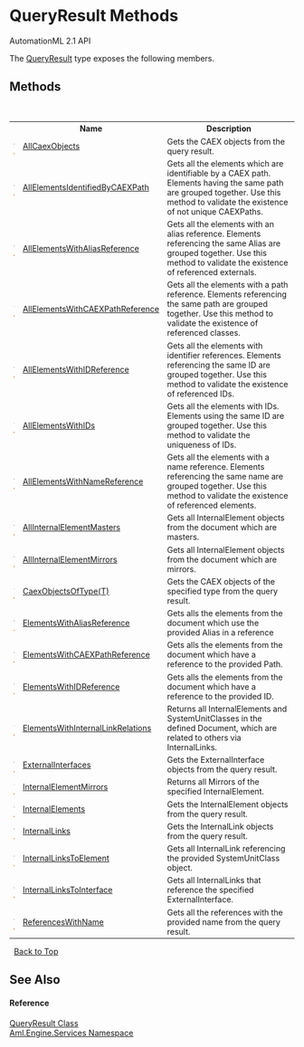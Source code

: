 # QueryResult Methods
AutomationML 2.1 API 

The <a href="T_Aml_Engine_Services_QueryResult">QueryResult</a> type exposes the following members.


## Methods
&nbsp;<table><tr><th></th><th>Name</th><th>Description</th></tr><tr><td>![Public method](media/pubmethod.gif "Public method")![Static member](media/static.gif "Static member")</td><td><a href="M_Aml_Engine_Services_QueryResult_AllCaexObjects">AllCaexObjects</a></td><td>
Gets the CAEX objects from the query result.</td></tr><tr><td>![Public method](media/pubmethod.gif "Public method")![Static member](media/static.gif "Static member")</td><td><a href="M_Aml_Engine_Services_QueryResult_AllElementsIdentifiedByCAEXPath">AllElementsIdentifiedByCAEXPath</a></td><td>
Gets all the elements which are identifiable by a CAEX path. Elements having the same path are grouped together. Use this method to validate the existence of not unique CAEXPaths.</td></tr><tr><td>![Public method](media/pubmethod.gif "Public method")![Static member](media/static.gif "Static member")</td><td><a href="M_Aml_Engine_Services_QueryResult_AllElementsWithAliasReference">AllElementsWithAliasReference</a></td><td>
Gets all the elements with an alias reference. Elements referencing the same Alias are grouped together. Use this method to validate the existence of referenced externals.</td></tr><tr><td>![Public method](media/pubmethod.gif "Public method")![Static member](media/static.gif "Static member")</td><td><a href="M_Aml_Engine_Services_QueryResult_AllElementsWithCAEXPathReference">AllElementsWithCAEXPathReference</a></td><td>
Gets all the elements with a path reference. Elements referencing the same path are grouped together. Use this method to validate the existence of referenced classes.</td></tr><tr><td>![Public method](media/pubmethod.gif "Public method")![Static member](media/static.gif "Static member")</td><td><a href="M_Aml_Engine_Services_QueryResult_AllElementsWithIDReference">AllElementsWithIDReference</a></td><td>
Gets all the elements with identifier references. Elements referencing the same ID are grouped together. Use this method to validate the existence of referenced IDs.</td></tr><tr><td>![Public method](media/pubmethod.gif "Public method")![Static member](media/static.gif "Static member")</td><td><a href="M_Aml_Engine_Services_QueryResult_AllElementsWithIDs">AllElementsWithIDs</a></td><td>
Gets all the elements with IDs. Elements using the same ID are grouped together. Use this method to validate the uniqueness of IDs.</td></tr><tr><td>![Public method](media/pubmethod.gif "Public method")![Static member](media/static.gif "Static member")</td><td><a href="M_Aml_Engine_Services_QueryResult_AllElementsWithNameReference">AllElementsWithNameReference</a></td><td>
Gets all the elements with a name reference. Elements referencing the same name are grouped together. Use this method to validate the existence of referenced elements.</td></tr><tr><td>![Public method](media/pubmethod.gif "Public method")![Static member](media/static.gif "Static member")</td><td><a href="M_Aml_Engine_Services_QueryResult_AllInternalElementMasters">AllInternalElementMasters</a></td><td>
Gets all InternalElement objects from the document which are masters.</td></tr><tr><td>![Public method](media/pubmethod.gif "Public method")![Static member](media/static.gif "Static member")</td><td><a href="M_Aml_Engine_Services_QueryResult_AllInternalElementMirrors">AllInternalElementMirrors</a></td><td>
Gets all InternalElement objects from the document which are mirrors.</td></tr><tr><td>![Public method](media/pubmethod.gif "Public method")![Static member](media/static.gif "Static member")</td><td><a href="M_Aml_Engine_Services_QueryResult_CaexObjectsOfType__1">CaexObjectsOfType(T)</a></td><td>
Gets the CAEX objects of the specified type from the query result.</td></tr><tr><td>![Public method](media/pubmethod.gif "Public method")![Static member](media/static.gif "Static member")</td><td><a href="M_Aml_Engine_Services_QueryResult_ElementsWithAliasReference">ElementsWithAliasReference</a></td><td>
Gets alls the elements from the document which use the provided Alias in a reference</td></tr><tr><td>![Public method](media/pubmethod.gif "Public method")![Static member](media/static.gif "Static member")</td><td><a href="M_Aml_Engine_Services_QueryResult_ElementsWithCAEXPathReference">ElementsWithCAEXPathReference</a></td><td>
Gets alls the elements from the document which have a reference to the provided Path.</td></tr><tr><td>![Public method](media/pubmethod.gif "Public method")![Static member](media/static.gif "Static member")</td><td><a href="M_Aml_Engine_Services_QueryResult_ElementsWithIDReference">ElementsWithIDReference</a></td><td>
Gets alls the elements from the document which have a reference to the provided ID.</td></tr><tr><td>![Public method](media/pubmethod.gif "Public method")![Static member](media/static.gif "Static member")</td><td><a href="M_Aml_Engine_Services_QueryResult_ElementsWithInternalLinkRelations">ElementsWithInternalLinkRelations</a></td><td>
Returns all InternalElements and SystemUnitClasses in the defined Document, which are related to others via InternalLinks.</td></tr><tr><td>![Public method](media/pubmethod.gif "Public method")![Static member](media/static.gif "Static member")</td><td><a href="M_Aml_Engine_Services_QueryResult_ExternalInterfaces">ExternalInterfaces</a></td><td>
Gets the ExternalInterface objects from the query result.</td></tr><tr><td>![Public method](media/pubmethod.gif "Public method")![Static member](media/static.gif "Static member")</td><td><a href="M_Aml_Engine_Services_QueryResult_InternalElementMirrors">InternalElementMirrors</a></td><td>
Returns all Mirrors of the specified InternalElement.</td></tr><tr><td>![Public method](media/pubmethod.gif "Public method")![Static member](media/static.gif "Static member")</td><td><a href="M_Aml_Engine_Services_QueryResult_InternalElements">InternalElements</a></td><td>
Gets the InternalElement objects from the query result.</td></tr><tr><td>![Public method](media/pubmethod.gif "Public method")![Static member](media/static.gif "Static member")</td><td><a href="M_Aml_Engine_Services_QueryResult_InternalLinks">InternalLinks</a></td><td>
Gets the InternalLink objects from the query result.</td></tr><tr><td>![Public method](media/pubmethod.gif "Public method")![Static member](media/static.gif "Static member")</td><td><a href="M_Aml_Engine_Services_QueryResult_InternalLinksToElement">InternalLinksToElement</a></td><td>
Gets all InternalLink referencing the provided SystemUnitClass object.</td></tr><tr><td>![Public method](media/pubmethod.gif "Public method")![Static member](media/static.gif "Static member")</td><td><a href="M_Aml_Engine_Services_QueryResult_InternalLinksToInterface">InternalLinksToInterface</a></td><td>
Gets all InternalLinks that reference the specified ExternalInterface.</td></tr><tr><td>![Public method](media/pubmethod.gif "Public method")![Static member](media/static.gif "Static member")</td><td><a href="M_Aml_Engine_Services_QueryResult_ReferencesWithName">ReferencesWithName</a></td><td>
Gets all the references with the provided name from the query result.</td></tr></table>&nbsp;
<a href="#queryresult-methods">Back to Top</a>

## See Also


#### Reference
<a href="T_Aml_Engine_Services_QueryResult">QueryResult Class</a><br /><a href="N_Aml_Engine_Services">Aml.Engine.Services Namespace</a><br />